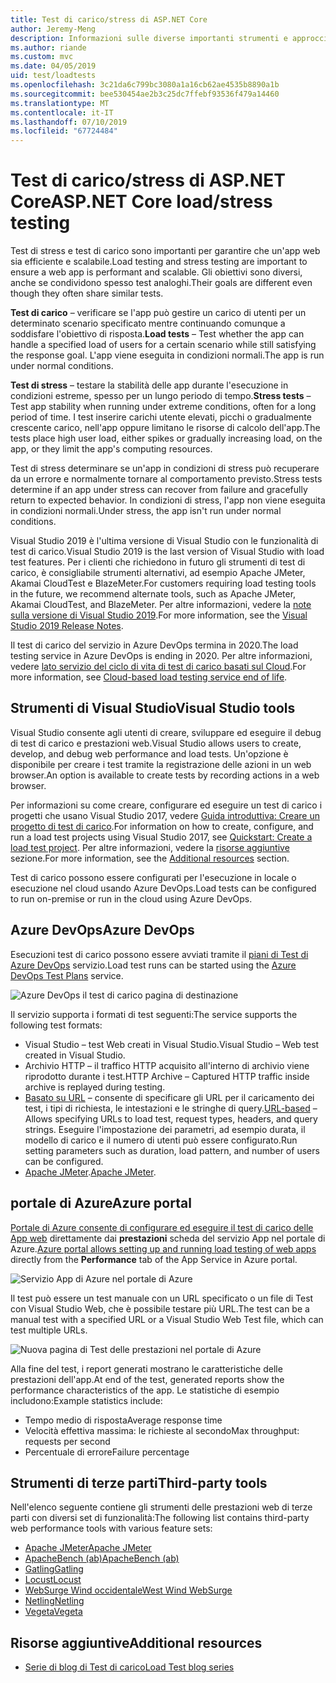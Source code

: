 ```yaml
---
title: Test di carico/stress di ASP.NET Core
author: Jeremy-Meng
description: Informazioni sulle diverse importanti strumenti e approcci per il test di carico e delle App ASP.NET Core di test di stress.
ms.author: riande
ms.custom: mvc
ms.date: 04/05/2019
uid: test/loadtests
ms.openlocfilehash: 3c21da6c799bc3080a1a16cb62ae4535b8890a1b
ms.sourcegitcommit: bee530454ae2b3c25dc7ffebf93536f479a14460
ms.translationtype: MT
ms.contentlocale: it-IT
ms.lasthandoff: 07/10/2019
ms.locfileid: "67724484"
---
```

# <a name="aspnet-core-loadstress-testing"></a><span data-ttu-id="4ea30-103">Test di carico/stress di ASP.NET Core</span><span class="sxs-lookup"><span data-stu-id="4ea30-103">ASP.NET Core load/stress testing</span></span>

<span data-ttu-id="4ea30-104">Test di stress e test di carico sono importanti per garantire che un'app web sia efficiente e scalabile.</span><span class="sxs-lookup"><span data-stu-id="4ea30-104">Load testing and stress testing are important to ensure a web app is performant and scalable.</span></span> <span data-ttu-id="4ea30-105">Gli obiettivi sono diversi, anche se condividono spesso test analoghi.</span><span class="sxs-lookup"><span data-stu-id="4ea30-105">Their goals are different even though they often share similar tests.</span></span>

<span data-ttu-id="4ea30-106">**Test di carico** &ndash; verificare se l'app può gestire un carico di utenti per un determinato scenario specificato mentre continuando comunque a soddisfare l'obiettivo di risposta.</span><span class="sxs-lookup"><span data-stu-id="4ea30-106">**Load tests** &ndash; Test whether the app can handle a specified load of users for a certain scenario while still satisfying the response goal.</span></span> <span data-ttu-id="4ea30-107">L'app viene eseguita in condizioni normali.</span><span class="sxs-lookup"><span data-stu-id="4ea30-107">The app is run under normal conditions.</span></span>

<span data-ttu-id="4ea30-108">**Test di stress** &ndash; testare la stabilità delle app durante l'esecuzione in condizioni estreme, spesso per un lungo periodo di tempo.</span><span class="sxs-lookup"><span data-stu-id="4ea30-108">**Stress tests** &ndash; Test app stability when running under extreme conditions, often for a long period of time.</span></span> <span data-ttu-id="4ea30-109">I test inserire carichi utente elevati, picchi o gradualmente crescente carico, nell'app oppure limitano le risorse di calcolo dell'app.</span><span class="sxs-lookup"><span data-stu-id="4ea30-109">The tests place high user load, either spikes or gradually increasing load, on the app, or they limit the app's computing resources.</span></span>

<span data-ttu-id="4ea30-110">Test di stress determinare se un'app in condizioni di stress può recuperare da un errore e normalmente tornare al comportamento previsto.</span><span class="sxs-lookup"><span data-stu-id="4ea30-110">Stress tests determine if an app under stress can recover from failure and gracefully return to expected behavior.</span></span> <span data-ttu-id="4ea30-111">In condizioni di stress, l'app non viene eseguita in condizioni normali.</span><span class="sxs-lookup"><span data-stu-id="4ea30-111">Under stress, the app isn't run under normal conditions.</span></span>

<span data-ttu-id="4ea30-112">Visual Studio 2019 è l'ultima versione di Visual Studio con le funzionalità di test di carico.</span><span class="sxs-lookup"><span data-stu-id="4ea30-112">Visual Studio 2019 is the last version of Visual Studio with load test features.</span></span> <span data-ttu-id="4ea30-113">Per i clienti che richiedono in futuro gli strumenti di test di carico, è consigliabile strumenti alternativi, ad esempio Apache JMeter, Akamai CloudTest e BlazeMeter.</span><span class="sxs-lookup"><span data-stu-id="4ea30-113">For customers requiring load testing tools in the future, we recommend alternate tools, such as Apache JMeter, Akamai CloudTest, and BlazeMeter.</span></span> <span data-ttu-id="4ea30-114">Per altre informazioni, vedere la [note sulla versione di Visual Studio 2019](/visualstudio/releases/2019/release-notes#test-tools).</span><span class="sxs-lookup"><span data-stu-id="4ea30-114">For more information, see the [Visual Studio 2019 Release Notes](/visualstudio/releases/2019/release-notes#test-tools).</span></span>

<span data-ttu-id="4ea30-115">Il test di carico del servizio in Azure DevOps termina in 2020.</span><span class="sxs-lookup"><span data-stu-id="4ea30-115">The load testing service in Azure DevOps is ending in 2020.</span></span> <span data-ttu-id="4ea30-116">Per altre informazioni, vedere [lato servizio del ciclo di vita di test di carico basati sul Cloud](https://devblogs.microsoft.com/devops/cloud-based-load-testing-service-eol/).</span><span class="sxs-lookup"><span data-stu-id="4ea30-116">For more information, see [Cloud-based load testing service end of life](https://devblogs.microsoft.com/devops/cloud-based-load-testing-service-eol/).</span></span>

## <a name="visual-studio-tools"></a><span data-ttu-id="4ea30-117">Strumenti di Visual Studio</span><span class="sxs-lookup"><span data-stu-id="4ea30-117">Visual Studio tools</span></span>

<span data-ttu-id="4ea30-118">Visual Studio consente agli utenti di creare, sviluppare ed eseguire il debug di test di carico e prestazioni web.</span><span class="sxs-lookup"><span data-stu-id="4ea30-118">Visual Studio allows users to create, develop, and debug web performance and load tests.</span></span> <span data-ttu-id="4ea30-119">Un'opzione è disponibile per creare i test tramite la registrazione delle azioni in un web browser.</span><span class="sxs-lookup"><span data-stu-id="4ea30-119">An option is available to create tests by recording actions in a web browser.</span></span>

<span data-ttu-id="4ea30-120">Per informazioni su come creare, configurare ed eseguire un test di carico i progetti che usano Visual Studio 2017, vedere [Guida introduttiva: Creare un progetto di test di carico](/visualstudio/test/quickstart-create-a-load-test-project?view=vs-2017).</span><span class="sxs-lookup"><span data-stu-id="4ea30-120">For information on how to create, configure, and run a load test projects using Visual Studio 2017, see [Quickstart: Create a load test project](/visualstudio/test/quickstart-create-a-load-test-project?view=vs-2017).</span></span> <span data-ttu-id="4ea30-121">Per altre informazioni, vedere la [risorse aggiuntive](#additional-resources) sezione.</span><span class="sxs-lookup"><span data-stu-id="4ea30-121">For more information, see the [Additional resources](#additional-resources) section.</span></span>

<span data-ttu-id="4ea30-122">Test di carico possono essere configurati per l'esecuzione in locale o esecuzione nel cloud usando Azure DevOps.</span><span class="sxs-lookup"><span data-stu-id="4ea30-122">Load tests can be configured to run on-premise or run in the cloud using Azure DevOps.</span></span>

## <a name="azure-devops"></a><span data-ttu-id="4ea30-123">Azure DevOps</span><span class="sxs-lookup"><span data-stu-id="4ea30-123">Azure DevOps</span></span>

<span data-ttu-id="4ea30-124">Esecuzioni test di carico possono essere avviati tramite il [piani di Test di Azure DevOps](/azure/devops/test/load-test/index?view=vsts) servizio.</span><span class="sxs-lookup"><span data-stu-id="4ea30-124">Load test runs can be started using the [Azure DevOps Test Plans](/azure/devops/test/load-test/index?view=vsts) service.</span></span>

![Azure DevOps il test di carico pagina di destinazione](./load-tests/_static/azure-devops-load-test.png)

<span data-ttu-id="4ea30-126">Il servizio supporta i formati di test seguenti:</span><span class="sxs-lookup"><span data-stu-id="4ea30-126">The service supports the following test formats:</span></span>

* <span data-ttu-id="4ea30-127">Visual Studio &ndash; test Web creati in Visual Studio.</span><span class="sxs-lookup"><span data-stu-id="4ea30-127">Visual Studio &ndash; Web test created in Visual Studio.</span></span>
* <span data-ttu-id="4ea30-128">Archivio HTTP &ndash; il traffico HTTP acquisito all'interno di archivio viene riprodotto durante i test.</span><span class="sxs-lookup"><span data-stu-id="4ea30-128">HTTP Archive &ndash; Captured HTTP traffic inside archive is replayed during testing.</span></span>
* <span data-ttu-id="4ea30-129">[Basato su URL](/azure/devops/test/load-test/get-started-simple-cloud-load-test?view=vsts) &ndash; consente di specificare gli URL per il caricamento dei test, i tipi di richiesta, le intestazioni e le stringhe di query.</span><span class="sxs-lookup"><span data-stu-id="4ea30-129">[URL-based](/azure/devops/test/load-test/get-started-simple-cloud-load-test?view=vsts) &ndash; Allows specifying URLs to load test, request types, headers, and query strings.</span></span> <span data-ttu-id="4ea30-130">Eseguire l'impostazione dei parametri, ad esempio durata, il modello di carico e il numero di utenti può essere configurato.</span><span class="sxs-lookup"><span data-stu-id="4ea30-130">Run setting parameters such as duration, load pattern, and number of users can be configured.</span></span>
* <span data-ttu-id="4ea30-131">[Apache JMeter](https://jmeter.apache.org/).</span><span class="sxs-lookup"><span data-stu-id="4ea30-131">[Apache JMeter](https://jmeter.apache.org/).</span></span>

## <a name="azure-portal"></a><span data-ttu-id="4ea30-132">portale di Azure</span><span class="sxs-lookup"><span data-stu-id="4ea30-132">Azure portal</span></span>

<span data-ttu-id="4ea30-133">[Portale di Azure consente di configurare ed eseguire il test di carico delle App web](/azure/devops/test/load-test/app-service-web-app-performance-test?view=vsts) direttamente dai **prestazioni** scheda del servizio App nel portale di Azure.</span><span class="sxs-lookup"><span data-stu-id="4ea30-133">[Azure portal allows setting up and running load testing of web apps](/azure/devops/test/load-test/app-service-web-app-performance-test?view=vsts) directly from the **Performance** tab of the App Service in Azure portal.</span></span>

![Servizio App di Azure nel portale di Azure](./load-tests/_static/azure-appservice-perf-test.png)

<span data-ttu-id="4ea30-135">Il test può essere un test manuale con un URL specificato o un file di Test con Visual Studio Web, che è possibile testare più URL.</span><span class="sxs-lookup"><span data-stu-id="4ea30-135">The test can be a manual test with a specified URL or a Visual Studio Web Test file, which can test multiple URLs.</span></span>

![Nuova pagina di Test delle prestazioni nel portale di Azure](./load-tests/_static/azure-appservice-perf-test-config.png)

<span data-ttu-id="4ea30-137">Alla fine del test, i report generati mostrano le caratteristiche delle prestazioni dell'app.</span><span class="sxs-lookup"><span data-stu-id="4ea30-137">At end of the test, generated reports show the performance characteristics of the app.</span></span> <span data-ttu-id="4ea30-138">Le statistiche di esempio includono:</span><span class="sxs-lookup"><span data-stu-id="4ea30-138">Example statistics include:</span></span>

* <span data-ttu-id="4ea30-139">Tempo medio di risposta</span><span class="sxs-lookup"><span data-stu-id="4ea30-139">Average response time</span></span>
* <span data-ttu-id="4ea30-140">Velocità effettiva massima: le richieste al secondo</span><span class="sxs-lookup"><span data-stu-id="4ea30-140">Max throughput: requests per second</span></span>
* <span data-ttu-id="4ea30-141">Percentuale di errore</span><span class="sxs-lookup"><span data-stu-id="4ea30-141">Failure percentage</span></span>

## <a name="third-party-tools"></a><span data-ttu-id="4ea30-142">Strumenti di terze parti</span><span class="sxs-lookup"><span data-stu-id="4ea30-142">Third-party tools</span></span>

<span data-ttu-id="4ea30-143">Nell'elenco seguente contiene gli strumenti delle prestazioni web di terze parti con diversi set di funzionalità:</span><span class="sxs-lookup"><span data-stu-id="4ea30-143">The following list contains third-party web performance tools with various feature sets:</span></span>

* [<span data-ttu-id="4ea30-144">Apache JMeter</span><span class="sxs-lookup"><span data-stu-id="4ea30-144">Apache JMeter</span></span>](https://jmeter.apache.org/)
* [<span data-ttu-id="4ea30-145">ApacheBench (ab)</span><span class="sxs-lookup"><span data-stu-id="4ea30-145">ApacheBench (ab)</span></span>](https://httpd.apache.org/docs/2.4/programs/ab.html)
* [<span data-ttu-id="4ea30-146">Gatling</span><span class="sxs-lookup"><span data-stu-id="4ea30-146">Gatling</span></span>](https://gatling.io/)
* [<span data-ttu-id="4ea30-147">Locust</span><span class="sxs-lookup"><span data-stu-id="4ea30-147">Locust</span></span>](https://locust.io/)
* [<span data-ttu-id="4ea30-148">WebSurge Wind occidentale</span><span class="sxs-lookup"><span data-stu-id="4ea30-148">West Wind WebSurge</span></span>](http://websurge.west-wind.com/)
* [<span data-ttu-id="4ea30-149">Netling</span><span class="sxs-lookup"><span data-stu-id="4ea30-149">Netling</span></span>](https://github.com/hallatore/Netling)
* [<span data-ttu-id="4ea30-150">Vegeta</span><span class="sxs-lookup"><span data-stu-id="4ea30-150">Vegeta</span></span>](https://github.com/tsenart/vegeta)

## <a name="additional-resources"></a><span data-ttu-id="4ea30-151">Risorse aggiuntive</span><span class="sxs-lookup"><span data-stu-id="4ea30-151">Additional resources</span></span>

* [<span data-ttu-id="4ea30-152">Serie di blog di Test di carico</span><span class="sxs-lookup"><span data-stu-id="4ea30-152">Load Test blog series</span></span>](https://blogs.msdn.microsoft.com/charles_sterling/2015/06/01/load-test-series-part-i-creating-web-performance-tests-for-a-load-test/)
